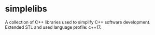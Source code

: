 # simplelibs
A collection of C++ libraries used to simplify C++ software development. Extended STL and used language profile: c++17.
